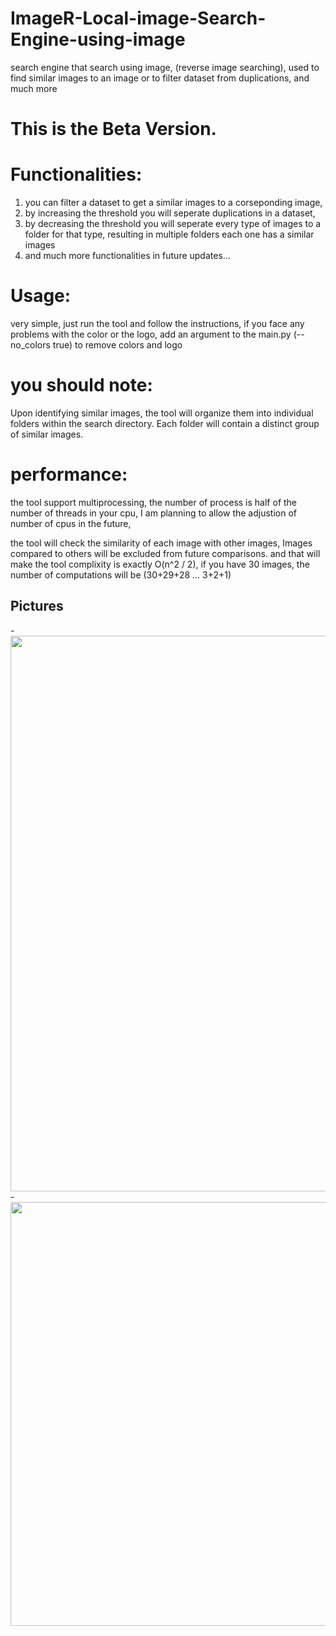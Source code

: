 # ImageR-Local-image-Search-Engine-using-image
search engine that search using image, (reverse image searching), used to find similar images to an image or to filter dataset from duplications, and much more

# This is the Beta Version.

# Functionalities:
1. you can filter a dataset to get a similar images to a corseponding image,
2. by increasing the threshold you will seperate duplications in a dataset,
3. by decreasing the threshold you will seperate every type of images to a folder for that type, resulting in multiple folders each one has a similar images
4. and much more functionalities in future updates...

# Usage:
  very simple, just run the tool and follow the instructions,
  if you face any problems with the color or the logo,
  add an argument to the main.py (--no_colors true) to remove colors and logo

# you should note:
  Upon identifying similar images, the tool will organize them into individual folders within the search directory. 
  Each folder will contain a distinct group of similar images.

# performance:
  the tool support multiprocessing, the number of process is half of the number of threads in your cpu,
  I am planning to allow the adjustion of number of cpus in the future,

  the tool will check the similarity of each image with other images,
  Images compared to others will be excluded from future comparisons.
  and that will make the tool complixity is exactly O(n^2 / 2),
  if you have 30 images,
  the number of computations will be (30+29+28 ... 3+2+1)
  
## Pictures

-<img width="889" src="https://github.com/omarAlharbi1/ImageR-image-Search-Engine-using-image/assets/127057011/76a4c78b-d210-466f-a45c-9cf5712e5a45">
-<img width="678" src="https://github.com/omarAlharbi1/ImageR-image-Search-Engine-using-image/assets/127057011/da5a47a6-f290-4f6e-909c-3ced9f54ccab">

